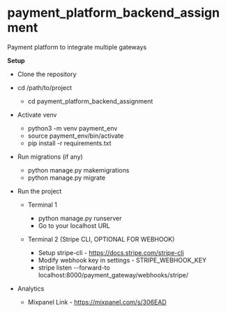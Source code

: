 # payment_platform_backend_assignment


Payment platform to integrate multiple gateways

**Setup**

- Clone the repository
- cd /path/to/project
  - cd payment_platform_backend_assignment

- Activate venv

  - python3 -m venv payment_env
  - source payment_env/bin/activate
  - pip install -r requirements.txt


- Run migrations (if any)

  - python manage.py makemigrations
  - python manage.py migrate


- Run the project

  - Terminal 1

    - python manage.py runserver
    - Go to your localhost URL

  - Terminal 2 (Stripe CLI, OPTIONAL FOR WEBHOOK)

    - Setup stripe-cli - https://docs.stripe.com/stripe-cli
    - Modify webhook key in settings - STRIPE_WEBHOOK_KEY
    - stripe listen --forward-to localhost:8000/payment_gateway/webhooks/stripe/
   
- Analytics
  - Mixpanel Link - https://mixpanel.com/s/306EAD
